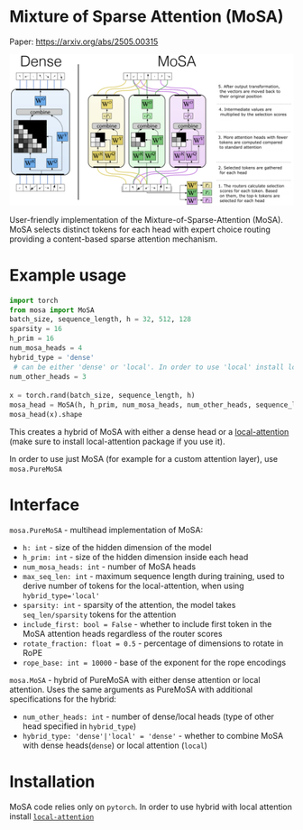 # Mixture of Sparse Attention (MoSA) 

Paper: https://arxiv.org/abs/2505.00315

![MoSA architecture diagram](./MoSA.png)

User-friendly implementation of the Mixture-of-Sparse-Attention (MoSA). MoSA selects distinct tokens for each head with expert choice routing providing a content-based sparse attention mechanism.

# Example usage

```python
import torch
from mosa import MoSA
batch_size, sequence_length, h = 32, 512, 128
sparsity = 16
h_prim = 16
num_mosa_heads = 4
hybrid_type = 'dense'
 # can be either 'dense' or 'local'. In order to use 'local' install local-attention package
num_other_heads = 3 

x = torch.rand(batch_size, sequence_length, h)
mosa_head = MoSA(h, h_prim, num_mosa_heads, num_other_heads, sequence_length, sparsity, hybrid_type)
mosa_head(x).shape
```
This creates a hybrid of MoSA with either a dense head or a [local-attention](https://github.com/lucidrains/local-attention/tree/master) (make sure to install local-attention package if you use it). 

In order to use just MoSA (for example for a custom attention layer), use `mosa.PureMoSA`

# Interface

`mosa.PureMoSA` - multihead implementation of MoSA:
  - `h: int` - size of the hidden dimension of the model
  - `h_prim: int` - size of the hidden dimension inside each head
  - `num_mosa_heads: int` - number of MoSA heads
  - `max_seq_len: int` - maximum sequence length during training, used to derive number of tokens for the local-attention, when using `hybrid_type='local'`
  - `sparsity: int` - sparsity of the attention, the model takes `seq_len/sparsity` tokens for the attention
  - `include_first: bool = False` - whether to include first token in the MoSA attention heads regardless of the router scores 
  - `rotate_fraction: float = 0.5` - percentage of dimensions to rotate in RoPE
  - `rope_base: int = 10000` - base of the exponent for the rope encodings

`mosa.MoSA` - hybrid of PureMoSA with either dense attention or local attention.
Uses the same arguments as PureMoSA with additional specifications for the hybrid:
  - `num_other_heads: int` - number of dense/local heads (type of other head specified in `hybrid_type`)
  - `hybrid_type: 'dense'|'local' = 'dense'` - whether to combine MoSA with dense heads(`dense`) or local attention (`local`)

# Installation

MoSA code relies only on `pytorch`. In order to use hybrid with local attention install [`local-attention`](https://github.com/lucidrains/local-attention/tree/master) 

